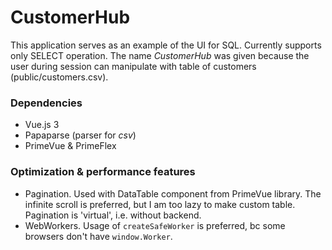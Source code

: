 # CustomerHub

This application serves as an example of the UI for SQL.
Currently supports only SELECT operation.
The name *CustomerHub* was given because the user during session can manipulate with table of customers (public/customers.csv).

### Dependencies
- Vue.js 3
- Papaparse (parser for *csv*)
- PrimeVue & PrimeFlex

### Optimization & performance features
- Pagination. Used with DataTable component from PrimeVue library. The infinite scroll is preferred, but I am too lazy to make custom table. Pagination is 'virtual', i.e. without backend.
- WebWorkers. Usage of `createSafeWorker` is preferred, bc some browsers don't have `window.Worker`.